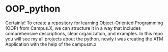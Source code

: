 # OOP_python
Certainly! To create a repository for learning Object-Oriented Programming (OOP) from Campus.X, we can structure it in a way that includes comprehensive descriptions, clear organization, and examples. In this repo you will see 
my all projects about the python. 
newly i was creating the ATM Application with the help of the campusm.x

